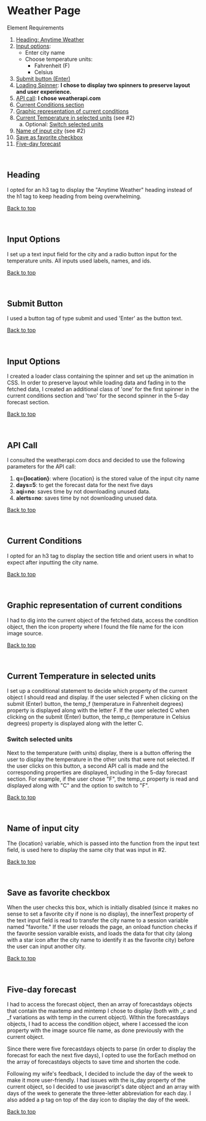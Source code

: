 <h1 id="top">Weather Page</h1>
<p>Element Requirements</p>
<ol>
  <li><a href="#heading">Heading: Anytime Weather</a></li>
  <li><a href="#input">Input options</a>:
    <ul>
      <li>Enter city name</li>
      <li>Choose temperature units:
        <ul>
          <li>Fahrenheit (F)</li>
          <li>Celsius</li>
        </ul>
      </li>
    </ul>
  </li>
  <li><a href="#submit">Submit button (Enter)</a></li>
  <li><a href="#spinner">Loading Spinner</a>: <strong>I chose to display two spinners to preserve layout and user experience.</strong></li>
  <li><a href="#api">API call</a>: <strong>I chose weatherapi.com</strong></li>
  <li><a href="#current">Current Conditions section</a></li>
  <li><a href="#icon">Graphic representation of current conditions</a></li>
  <li><a href="#temp">Current Temperature in selected units</a> (see #2)
    <ol type="a">
      <li>Optional: <a href="#switch">Switch selected units</a></li>
    </ol>
  </li>
  <li><a href="#name">Name of input city</a> (see #2)</li>
  <li><a href="#favorite">Save as favorite checkbox</a></li>
  <li><a href="#forecast">Five-day forecast</a></li>
</ol>
<p>&nbsp;</p>
<h2 id="heading">Heading</h2>
<p>I opted for an h3 tag to display the "Anytime Weather" heading instead of the h1 tag to keep heading from being overwhelming.</p>
<p><a href="#top">Back to top</a></p>
<p>&nbsp;</p>
<h2 id="input">Input Options</h2>
<p>I set up a text input field for the city and a radio button input for the temperature units. All inputs used labels, names, and ids.</p>
<p><a href="#top">Back to top</a></p>
<p>&nbsp;</p>
<h2 id="submit">Submit Button</h2>
<p>I used a button tag of type submit and used 'Enter' as the button text.</p>
<p><a href="#top">Back to top</a></p>
<p>&nbsp;</p>
<h2 id="spinner">Input Options</h2>
<p>I created a loader class containing the spinner and set up the animation in CSS. In order to preserve layout while loading data and fading in to the fetched data, I created an additional class of 'one' for the first spinner in the current conditions section and 'two' for the second spinner in the 5-day forecast section.</p>
<p><a href="#top">Back to top</a></p>
<p>&nbsp;</p>
<h2 id="api">API Call</h2>
<p>I consulted the weatherapi.com docs and decided to use the following parameters for the API call:<br>
<ol><li><b>q={location}</b>: where {location} is the stored value of the input city name</li>
  <li><b>days=5</b>: to get the forecast data for the next five days</li>
  <li><b>aqi=no</b>: saves time by not downloading unused data.</li>
  <li><b>alerts=no</b>: saves time by not downloading unused data.</li></li></ol></p>
<p><a href="#top">Back to top</a></p>
<p>&nbsp;</p>
<h2 id="current">Current Conditions</h2>
<p>I opted for an h3 tag to display the section title and orient users in what to expect after inputting the city name.</p>
<p><a href="#top">Back to top</a></p>
<p>&nbsp;</p>
<h2 id="icon">Graphic representation of current conditions</h2>
<p>I had to dig into the current object of the fetched data, access the condition object, then the icon property where I found the file name for the icon image source.</p>
<p><a href="#top">Back to top</a></p>
<p>&nbsp;</p>
<h2 id="temp">Current Temperature in selected units</h2>
<p>I set up a conditional statement to decide which property of the current object I should read and display. If the user selected F when clicking on the submit (Enter) button, the temp_f (temperature in Fahrenheit degrees) property is displayed along with the letter F. If the user selected C when clicking on the submit (Enter) button, the temp_c (temperature in Celsius degrees) property is displayed along with the letter C.</p>
<h3 id="switch">Switch selected units</h3><p>Next to the temperature (with units) display, there is a button offering the user to display the temperature in the other units that were not selected. If the user clicks on this button, a second API call is made and the corresponding properties are displayed, including in the 5-day forecast section. For example, if the user chose "F", the temp_c property is read and displayed along with "C" and the option to switch to "F".</p>
<p><a href="#top">Back to top</a></p>
<p>&nbsp;</p>
<h2 id="name">Name of input city</h2>
<p>The {location} variable, which is passed into the function from the input text field, is used here to display the same city that was input in #2.</p>
<p><a href="#top">Back to top</a></p>
<p>&nbsp;</p>
<h2 id="favorite">Save as favorite checkbox</h2>
<p>When the user checks this box, which is initially disabled (since it makes no sense to set a favorite city if none is no display), the innerText property of the text input field is read to transfer the city name to a session variable named "favorite." If the user reloads the page, an onload function checks if the favorite session varaible exists, and loads the data for that city (along with a star icon after the city name to identify it as the favorite city) before the user can input another city.</p>
<p><a href="#top">Back to top</a></p>
<p>&nbsp;</p>
<h2 id="forecast">Five-day forecast</h2>
<p>I had to access the forecast object, then an array of forecastdays objects that contain the maxtemp and mintemp I chose to display (both with _c and _f variations as with temp in the current object). WIthin the forecastdays objects, I had to access the condition object, where I accessed the icon property with the image source file name, as done previously with the current object.</p><p>Since there were five forecastdays objects to parse (in order to display the forecast for each the next five days), I opted to use the forEach method on the array of forecastdays objects to save time and shorten the code.</p>
<p>Following my wife's feedback, I decided to include the day of the week to make it more user-friendly. I had issues with the is_day property of the current object, so I decided to use javascript's date object and an array with days of the week to generate the three-letter abbreviation for each day. I also added a p tag on top of the day icon to display the day of the week.</p>
  
<p><a href="#top">Back to top</a></p>
